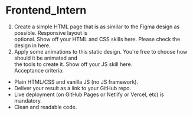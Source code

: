 # Frontend_Intern

1. Create a simple HTML page that is as similar to the Figma design as possible. Responsive layout is<br> optional. Show off your HTML and CSS skills here. Please check the design in here.<br>
2. Apply some animations to this static design. You're free to choose how should it be animated and <br>the tools to create it. Show off your JS skill here.<br>
   Acceptance criteria:<br>

- Plain HTML/CSS and vanilla JS (no JS framework).<br>
- Deliver your result as a link to your GitHub repo.<br>
- Live deployment (on GitHub Pages or Netlify or Vercel, etc) is mandatory.<br>
- Clean and readable code.<br>
